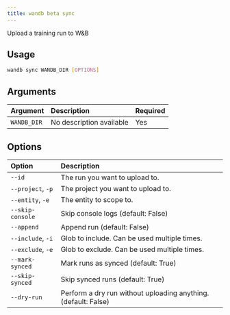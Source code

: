 ```yaml
---
title: wandb beta sync
---
```


Upload a training run to W&B

## Usage

```bash
wandb sync WANDB_DIR [OPTIONS]
```

## Arguments

| Argument | Description | Required |
| :--- | :--- | :--- |
| `WANDB_DIR` | No description available | Yes |

## Options

| Option | Description |
| :--- | :--- |
| `--id` | The run you want to upload to. |
| `--project`, `-p` | The project you want to upload to. |
| `--entity`, `-e` | The entity to scope to. |
| `--skip-console` | Skip console logs (default: False) |
| `--append` | Append run (default: False) |
| `--include`, `-i` | Glob to include. Can be used multiple times. |
| `--exclude`, `-e` | Glob to exclude. Can be used multiple times. |
| `--mark-synced` | Mark runs as synced (default: True) |
| `--skip-synced` | Skip synced runs (default: True) |
| `--dry-run` | Perform a dry run without uploading anything. (default: False) |

